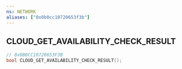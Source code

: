 ```yaml
---
ns: NETWORK
aliases: ["0x0b0cc10720653f3b"]
---
```

## CLOUD_GET_AVAILABILITY_CHECK_RESULT

```c
// 0x0B0CC10720653F3B
bool CLOUD_GET_AVAILABILITY_CHECK_RESULT();
```
